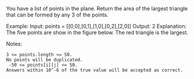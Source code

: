 You have a list of points in the plane. Return the area of the largest triangle that can be formed by any 3 of the points.

Example:
Input: points = [[0,0],[0,1],[1,0],[0,2],[2,0]]
Output: 2
Explanation: 
The five points are show in the figure below. The red triangle is the largest.

Notes:

    3 <= points.length <= 50.
    No points will be duplicated.
     -50 <= points[i][j] <= 50.
    Answers within 10^-6 of the true value will be accepted as correct.
